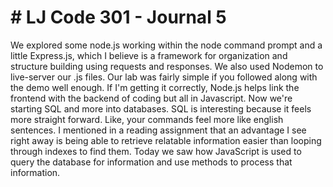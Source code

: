 <h1># LJ Code 301 - Journal 5</h1>

We explored some node.js working within the node command prompt and a little Express.js, which I believe is a framework for organization and structure building using requests and responses. We also used Nodemon to live-server our .js files. Our lab was fairly simple if you followed along with the demo well enough. If I'm getting it correctly, Node.js helps link the frontend with the backend of coding but all in Javascript. Now we're starting SQL and more into databases. SQL is interesting because it feels more straight forward. Like, your commands feel more like english sentences. I mentioned in a reading assignment that an advantage I see right away is being able to retrieve relatable information easier than looping through indexes to find them. Today we saw how JavaScript is used to query the database for information and use methods to process that information.
